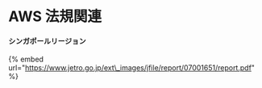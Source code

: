 # AWS 法規関連

#### シンガポールリージョン

{% embed url="https://www.jetro.go.jp/ext\_images/jfile/report/07001651/report.pdf" %}






